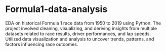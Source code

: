 # Formula1-data-analysis
EDA on historical Formula 1 race data from 1950 to 2019  using Python. The project involved cleaning, visualizing, and deriving insights from multiple datasets related  to race results, driver performances, and lap speeds. Utilized data visualization and analysis to uncover  trends, patterns, and factors influencing race outcomes.
